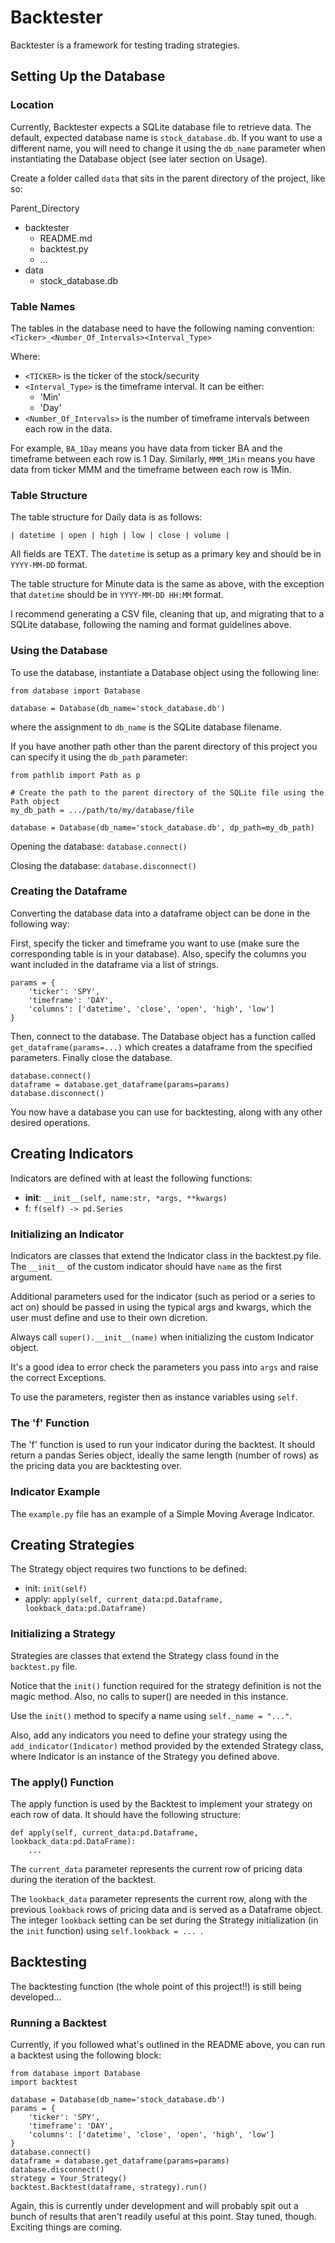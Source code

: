 # Backtester

Backtester is a framework for testing trading strategies.

## Setting Up the Database

### Location

Currently, Backtester expects a SQLite database file to retrieve data. The default, expected database name is ```stock_database.db```. If you want to use a different name, you will need to change it using the ```db_name``` parameter when instantiating the Database object (see later section on Usage).

Create a folder called ```data``` that sits in the parent directory of the project, like so:

Parent_Directory
  - backtester
    - README.md
    - backtest.py
    - ...
  - data
    - stock_database.db

### Table Names

The tables in the database need to have the following naming convention:
    ```<Ticker>_<Number_Of_Intervals><Interval_Type>```

Where:
- ```<TICKER>``` is the ticker of the stock/security
- ```<Interval_Type>``` is the timeframe interval. It can be either:
    - 'Min'
    - 'Day'
- ```<Number_Of_Intervals>``` is the number of timeframe intervals between each row in the data.

For example, ```BA_1Day``` means you have data from ticker BA and the timeframe between each row is 1 Day. Similarly, ```MMM_1Min``` means you have data from ticker MMM and the timeframe between each row is 1Min.

### Table Structure

The table structure for Daily data is as follows:

```| datetime | open | high | low | close | volume |```

All fields are TEXT. The ```datetime``` is setup as a primary key and should be in ```YYYY-MM-DD``` format.

The table structure for Minute data is the same as above, with the exception that ```datetime``` should be in ```YYYY-MM-DD HH:MM``` format.

I recommend generating a CSV file, cleaning that up, and migrating that to a SQLite database, following the naming and format guidelines above.

### Using the Database

To use the database, instantiate a Database object using the following line:

```
from database import Database

database = Database(db_name='stock_database.db')
```

where the assignment to ```db_name``` is the SQLite database filename.

If you have another path other than the parent directory of this project you can specify it using the ```db_path``` parameter:

```
from pathlib import Path as p

# Create the path to the parent directory of the SQLite file using the Path object
my_db_path = .../path/to/my/database/file

database = Database(db_name='stock_database.db', dp_path=my_db_path)
```

Opening the database:
``` database.connect() ```

Closing the database:
``` database.disconnect() ```

### Creating the Dataframe

Converting the database data into a dataframe object can be done in the following way:

First, specify the ticker and timeframe you want to use (make sure the corresponding table is in your database). Also, specify the columns you want included in the dataframe via a list of strings.
```
params = {
    'ticker': 'SPY',
    'timeframe': 'DAY',
    'columns': ['datetime', 'close', 'open', 'high', 'low']
}
```

Then, connect to the database. The Database object has a function called ``` get_dataframe(params=...) ``` which creates a dataframe from the specified parameters. Finally close the database.
```
database.connect()
dataframe = database.get_dataframe(params=params)
database.disconnect()
```

You now have a database you can use for backtesting, along with any other desired operations.

## Creating Indicators

Indicators are defined with at least the following functions:
- __init__: ```__init__(self, name:str, *args, **kwargs)```
- f: ```f(self) -> pd.Series```

### Initializing an Indicator

Indicators are classes that extend the Indicator class in the backtest.py file. The ```__init__``` of the custom indicator should have ```name``` as the first argument.

Additional parameters used for the indicator (such as period or a series to act on) should be passed in using the typical args and kwargs, which the user must define and use to their own dicretion.

Always call ```super().__init__(name)``` when initializing the custom Indicator object.

It's a good idea to error check the parameters you pass into ```args``` and raise the correct Exceptions.

To use the parameters, register then as instance variables using ```self```.

### The 'f' Function

The 'f' function is used to run your indicator during the backtest. It should return a pandas Series object, ideally the same length (number of rows) as the pricing data you are backtesting over.

### Indicator Example

The ```example.py``` file has an example of a Simple Moving Average Indicator.

## Creating Strategies

The Strategy object requires two functions to be defined:
- init: ```init(self)```
- apply: ```apply(self, current_data:pd.Dataframe, lookback_data:pd.Dataframe)```

### Initializing a Strategy

Strategies are classes that extend the Strategy class found in the ```backtest.py``` file.

Notice that the ```init()``` function required for the strategy definition is not the magic method. Also, no calls to super() are needed in this instance.

Use the ```init()``` method to specify a name using ```self._name = "..."```.

Also, add any indicators you need to define your strategy using the ```add_indicator(Indicator)``` method provided by the extended Strategy class, where Indicator is an instance of the Strategy you defined above.

### The apply() Function

The apply function is used by the Backtest to implement your strategy on each row of data. It should have the following structure:

```
def apply(self, current_data:pd.Dataframe, lookback_data:pd.DataFrame):
    ...
```

The ```current_data``` parameter represents the current row of pricing data during the iteration of the backtest.

The ```lookback_data``` parameter represents the current row, along with the previous ```lookback``` rows of pricing data and is served as a Dataframe object. The integer ```lookback``` setting can be set during the Strategy initialization (in the ```init``` function) using ```self.lookback = ... ```.

## Backtesting

The backtesting function (the whole point of this project!!) is still being developed...

### Running a Backtest

Currently, if you followed what's outlined in the README above, you can run a backtest using the following block:

```
from database import Database
import backtest

database = Database(db_name='stock_database.db')
params = {
    'ticker': 'SPY',
    'timeframe': 'DAY',
    'columns': ['datetime', 'close', 'open', 'high', 'low']
}
database.connect()
dataframe = database.get_dataframe(params=params)
database.disconnect()
strategy = Your_Strategy()
backtest.Backtest(dataframe, strategy).run()
```

Again, this is currently under development and will probably spit out a bunch of results that aren't readily useful at this point. Stay tuned, though. Exciting things are coming.